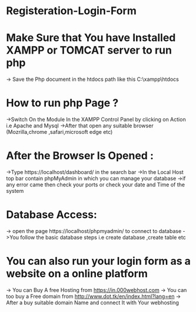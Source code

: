 # Registeration-Login-Form


# Make Sure that You have Installed XAMPP or TOMCAT server to run php 
-> Save the Php document in the htdocs path like this  C:\xampp\htdocs

# How to run php Page ?
->Switch On the Module In the XAMPP Control Panel by clicking on Action  i.e Apache and Mysql
->After that open any suitable  browser (Mozrilla,chrome ,safari,microsoft edge etc)

# After the Browser Is Opened :
->Type https://localhost/dashboard/ in the search bar
->In the Local Host top bar contain phpMyAdmin in which you can manage your database
->if any error came then check your ports or check your date and Time of the system

# Database Access:
-> open the page https://localhost/phpmyadmin/ to connect to database
->You follow the basic database steps i.e create database ,create table etc

# You can also run your login form as a website on a online platform
-> You can Buy A free Hosting from https://in.000webhost.com 
-> You can too buy a Free domain from http://www.dot.tk/en/index.html?lang=en
-> After a buy suitable domain Name and connect It with Your webhosting

